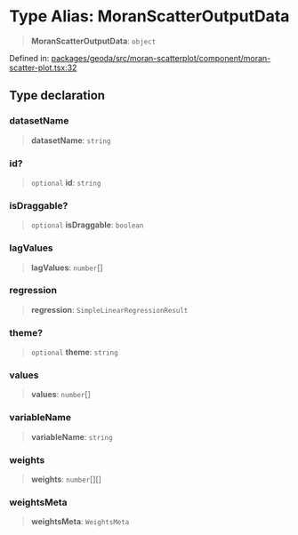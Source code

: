 # Type Alias: MoranScatterOutputData

> **MoranScatterOutputData**: `object`

Defined in: [packages/geoda/src/moran-scatterplot/component/moran-scatter-plot.tsx:32](https://github.com/GeoDaCenter/openassistant/blob/0c688d870b87d67f5ae44bc9413af48292a3320a/packages/geoda/src/moran-scatterplot/component/moran-scatter-plot.tsx#L32)

## Type declaration

### datasetName

> **datasetName**: `string`

### id?

> `optional` **id**: `string`

### isDraggable?

> `optional` **isDraggable**: `boolean`

### lagValues

> **lagValues**: `number`[]

### regression

> **regression**: `SimpleLinearRegressionResult`

### theme?

> `optional` **theme**: `string`

### values

> **values**: `number`[]

### variableName

> **variableName**: `string`

### weights

> **weights**: `number`[][]

### weightsMeta

> **weightsMeta**: `WeightsMeta`
